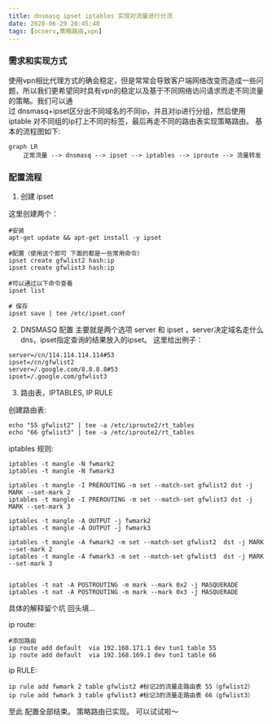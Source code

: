 ```yaml
---
title: dnsmasq ipset iptables 实现对流量进行分流
date: 2020-06-29 20:45:48
tags: [ocserv,策略路由,vpn]
---
```


### 需求和实现方式


  使用vpn相比代理方式的确会稳定，但是常常会导致客户端网络改变而造成一些问题，所以我们更希望同时具有vpn的稳定以及基于不同网络访问请求而走不同流量的策略。我们可以通           
过 dnsmasq+ipset区分出不同域名的不同ip，并且对ip进行分组，然后使用iptable 对不同组的ip打上不同的标签，最后再走不同的路由表实现策略路由。 基本的流程图如下:


```mermaid
graph LR
    正常流量 --> dnsmasq --> ipset --> iptables --> iproute --> 流量转发  
```


### 配置流程
  1. 创建 ipset

  这里创建两个：
  ```
  #安装
  apt-get update && apt-get install -y ipset

  #配置（使用这个即可 下面的都是一些常用命令）
  ipset create gfwlist2 hash:ip
  ipset create gfwlist3 hash:ip

  #可以通过以下命令查看
  ipset list

  # 保存
  ipset save | tee /etc/ipset.conf
  ```
<!-- more -->
  2. DNSMASQ 配置
  主要就是两个选项 server 和 ipset ，server决定域名走什么dns，ipset指定查询的结果放入的ipset。
  这里给出例子：
  ```
  server=/cn/114.114.114.114#53    
  ipset=/cn/gfwlist2       
  server=/.google.com/8.8.8.8#53
  ipset=/.google.com/gfwlist3
  ```

  3. 路由表，IPTABLES, IP RULE

  创建路由表:
  ```
  echo "55 gfwlist2" | tee -a /etc/iproute2/rt_tables
  echo "66 gfwlist3" | tee -a /etc/iproute2/rt_tables
  ```

  iptables 规则:
  ```
  iptables -t mangle -N fwmark2
  iptables -t mangle -N fwmark3

  iptables -t mangle -I PREROUTING -m set --match-set gfwlist2 dst -j MARK --set-mark 2
  iptables -t mangle -I PREROUTING -m set --match-set gfwlist3 dst -j MARK --set-mark 3

  iptables -t mangle -A OUTPUT -j fwmark2
  iptables -t mangle -A OUTPUT -j fwmark3

  iptables -t mangle -A fwmark2 -m set --match-set gfwlist2  dst -j MARK --set-mark 2
  iptables -t mangle -A fwmark3 -m set --match-set gfwlist3  dst -j MARK --set-mark 3


  iptables -t nat -A POSTROUTING -m mark --mark 0x2 -j MASQUERADE
  iptables -t nat -A POSTROUTING -m mark --mark 0x3 -j MASQUERADE

  ```

  具体的解释留个坑 回头填...

  ip route:
  ```
  #添加路由
  ip route add default  via 192.168.171.1 dev tun1 table 55  
  ip route add default  via 192.168.169.1 dev tun1 table 66
  ```

  ip RULE:
  ```
  ip rule add fwmark 2 table gfwlist2 #标记2的流量走路由表 55（gfwlist2）
  ip rule add fwmark 3 table gfwlist3 #标记3的流量走路由表 66（gfwlist3）
  ```

  至此 配置全部结束。 策略路由已实现。 可以试试啦～

